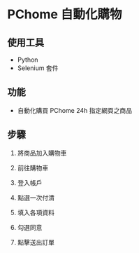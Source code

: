 # PChome 自動化購物

## 使用工具

* Python
* Selenium 套件

## 功能

* 自動化購買 PChome 24h 指定網頁之商品

## 步驟

1. 將商品加入購物車

2. 前往購物車

3. 登入帳戶

4. 點選一次付清

5. 填入各項資料

6. 勾選同意

7. 點擊送出訂單
